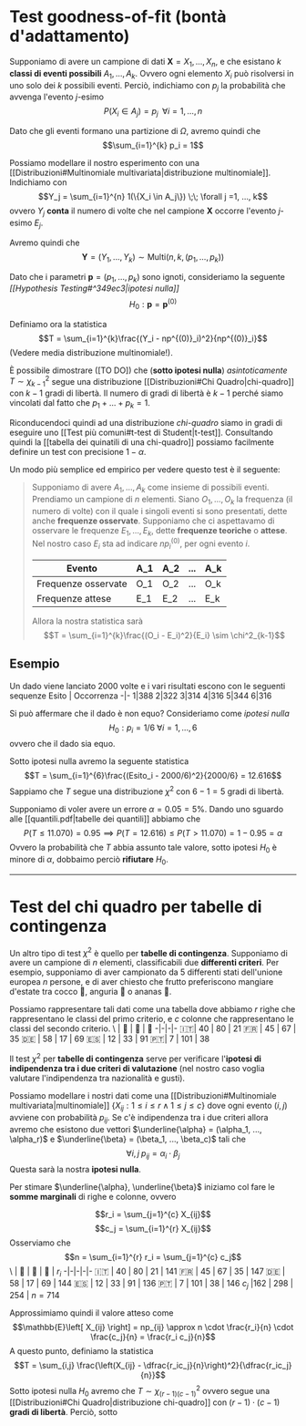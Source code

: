 # Test goodness-of-fit (bontà d'adattamento)
Supponiamo di avere un campione di dati $\mathbf{X} = X_1, ..., X_n$, e che esistano $k$ **classi di eventi possibili** $A_1, ..., A_k$.
Ovvero ogni elemento $X_i$ può risolversi in uno solo dei $k$ possibili eventi.
Perciò, indichiamo con $p_j$ la probabilità che avvenga l'evento $j$-esimo $$P(X_i \in A_j) = p_j \;\; \forall i=1,...,n$$

Dato che gli eventi formano una partizione di $\Omega$, avremo quindi che $$\sum_{i=1}^{k} p_i = 1$$

Possiamo modellare il nostro esperimento con una [[Distribuzioni#Multinomiale multivariata|distribuzione multinomiale]].
Indichiamo con $$Y_j = \sum_{i=1}^{n} 1(\{X_i \in A_j\}) \;\; \forall j =1, ..., k$$ ovvero $Y_j$ **conta** il numero di volte che nel campione $\mathbf{X}$ occorre l'evento $j$-esimo $E_j$.

Avremo quindi che $$\mathbf{Y} = (Y_1, ..., Y_k) \sim \text{Multi}(n, k, (p_1, ..., p_k))$$

Dato che i parametri $\mathbf{p} = (p_1, ..., p_k)$ sono ignoti, consideriamo la seguente *[[Hypothesis Testing#^349ec3|ipotesi nulla]]* $$H_0: \mathbf{p} = \mathbf{p}^{(0)}$$

Definiamo ora la statistica $$T = \sum_{i=1}^{k}\frac{(Y_i - np^{(0)}_i)^2}{np^{(0)}_i}$$
(Vedere media distribuzione multinomiale!).

È possibile dimostrare ([TO DO]) che (**sotto ipotesi nulla**) *asintoticamente* $T \sim \chi^2_{k-1}$ segue una distribuzione [[Distribuzioni#Chi Quadro|chi-quadro]] con $k-1$ gradi di libertà.
Il numero di gradi di libertà è $k-1$ perché siamo vincolati dal fatto che $p_1 + ... + p_k = 1$.

Riconducendoci quindi ad una distribuzione *chi-quadro* siamo in gradi di eseguire uno [[Test più comuni#t-test di Student|t-test]].
Consultando quindi la [[tabella dei quinatili di una chi-quadro]] possiamo facilmente definire un test con precisione $1-\alpha$.

Un modo più semplice ed empirico per vedere questo test è il seguente:
> Supponiamo di avere $A_1, ..., A_k$ come insieme di possibili eventi.
> Prendiamo un campione di $n$ elementi.
> Siano $O_1, ..., O_k$ la frequenza (il numero di volte) con il quale i singoli eventi si sono presentati, dette anche **frequenze osservate**.
> Supponiamo che ci aspettavamo di osservare le frequenze $E_1, ..., E_k$, dette **frequenze teoriche** o **attese**.
> Nel nostro caso $E_i$ sta ad indicare $np^{(0)}_i$, per ogni evento $i$.
> 
> Evento | A_1 | A_2 | ... | A_k
> --|--|--|--|--
> Frequenze osservate | O_1 | O_2 | ... | O_k
> Frequenze attese | E_1 | E_2 | ... | E_k
> 
>Allora la nostra statistica sarà $$T = \sum_{i=1}^{k}\frac{(O_i - E_i)^2}{E_i} \sim \chi^2_{k-1}$$

## Esempio
Un dado viene lanciato 2000 volte e i vari risultati escono con le seguenti sequenze
Esito | Occorrenza
-|-
1|388
2|322
3|314
4|316
5|344
6|316

Si può affermare che il dado è non equo?
Consideriamo come *ipotesi nulla* $$H_0: p_i = 1/6 \; \forall i =1,...,6$$ ovvero che il dado sia equo.

Sotto ipotesi nulla avremo la seguente statistica $$T = \sum_{i=1}^{6}\frac{(Esito_i - 2000/6)^2}{2000/6} = 12.616$$
Sappiamo che $T$ segue una distribuzione $\chi^2$ con $6-1 = 5$ gradi di libertà.

Supponiamo di voler avere un errore $\alpha = 0.05 = 5\%$.
Dando uno sguardo alle [[quantili.pdf|tabelle dei quantili]] abbiamo che
$$P(T \leq 11.070) = 0.95 \implies P(T = 12.616) \leq P(T > 11.070) = 1 - 0.95 = \alpha$$
Ovvero la probabilità che $T$ abbia assunto tale valore, sotto ipotesi $H_0$ è minore di $\alpha$, dobbaimo perciò **rifiutare** $H_0$.

------------------
# Test del chi quadro per tabelle di contingenza
Un altro tipo di test $\chi^2$ è quello per **tabelle di contingenza**.
Supponiamo di avere un campione di $n$ elementi, classificabili due **differenti criteri**.
Per esempio, supponiamo di aver campionato da 5 differenti stati dell'unione europea $n$ persone, e di aver chiesto che frutto preferiscono mangiare d'estate tra cocco 🥥, anguria 🍉 o ananas 🍍.

Possiamo rappresentare tali dati come una tabella dove abbiamo $r$ righe che rappresentano le classi del primo criterio, e $c$ colonne che rappresentano le classi del secondo criterio.
\ | 🥥 | 🍉 | 🍍
-|-|-|-
🇮🇹| 40 | 80 | 21
🇫🇷 | 45 | 67 | 35
🇩🇪 | 58 | 17 | 69
🇪🇸 | 12 | 33 | 91
🇵🇹| 7 | 101 | 38

Il test $\chi^2$ per **tabelle di contingenza** serve per verificare l'**ipotesi di indipendenza tra i due criteri di valutazione** (nel nostro caso voglia valutare l'indipendenza tra nazionalità e gusti).

Possiamo modellare i nostri dati come una [[Distribuzioni#Multinomiale multivariata|multinomiale]] $\{X_{ij} : 1 \leq i \leq r \land 1 \leq j \leq c\}$ dove ogni evento $(i,j)$ avviene con probabilità $p_{ij}$.
Se c'è indipendenza tra i due criteri allora avremo che esistono due vettori $\underline{\alpha} = (\alpha_1, ..., \alpha_r)$ e $\underline{\beta} = (\beta_1, ..., \beta_c)$ tali che $$\forall i,j \; p_{ij} = \alpha_i \cdot \beta_{j}$$
Questa sarà la nostra **ipotesi nulla**.

Per stimare $\underline{\alpha}, \underline{\beta}$ iniziamo col fare le **somme marginali** di righe e colonne, ovvero



$$r_i = \sum_{j=1}^{c} X_{ij}$$
$$c_j = \sum_{i=1}^{r} X_{ij}$$
Osserviamo che $$n = \sum_{i=1}^{r} r_i = \sum_{j=1}^{c} c_j$$
\ | 🥥 | 🍉 | 🍍 | $r_i$ 
-|-|-|-|-
🇮🇹 | 40 | 80  | 21 | 141
🇫🇷 | 45 | 67  | 35 | 147
🇩🇪 | 58 | 17  | 69 | 144
🇪🇸 | 12 | 33  | 91 | 136
🇵🇹 | 7  | 101 | 38 | 146
$c_j$  |162 | 298 | 254 | $n = 714$

Approssimiamo quindi il valore atteso come $$\mathbb{E}\left[ X_{ij} \right] = np_{ij} \approx n \cdot \frac{r_i}{n} \cdot \frac{c_j}{n} = \frac{r_i c_j}{n}$$
A questo punto, definiamo la statistica $$T = \sum_{i,j} \frac{\left(X_{ij} - \dfrac{r_ic_j}{n}\right)^2}{\dfrac{r_ic_j}{n}}$$
Sotto ipotesi nulla $H_0$ avremo che $T \sim \chi^2_{(r-1)(c-1)}$ ovvero segue una [[Distribuzioni#Chi Quadro|distribuzione chi-quadro]] con $(r-1) \cdot (c-1)$ **gradi di libertà**.
Perciò, sotto 
